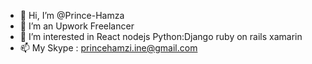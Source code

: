 - 👋 Hi, I’m @Prince-Hamza
- 👀 I’m an Upwork Freelancer
- 🌱 I’m interested in React nodejs Python:Django ruby on rails xamarin
- 📫 My Skype : princehamzi.ine@gmail.com

<!---
Prince-Hamza/Prince-Hamza is a ✨ special ✨ repository because its `README.md` (this file) appears on your GitHub profile.
You can click the Preview link to take a look at your changes.
--->
